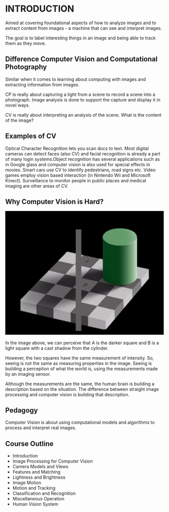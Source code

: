 # INTRODUCTION

Aimed at covering foundational aspects of how to analyze images and to extract content from images - a machine that can see and interpret images.

The goal is to label interesting things in an image and being able to track them as they move.

## Difference Computer Vision and Computational Photography

Similar when it comes to learning about computing with images and extracting information from images.

CP is really about capturing a light from a scene to record a scene into a photograph. Image analysis is done to support the capture and display it in novel ways.

CV is really about interpreting an analysis of the scene. What is the content of the image?

## Examples of CV

Optical Character Recognition lets you scan docs to text. Most digital cameras can detect faces (also CV) and facial recognition is already a part of many login systems.Object recognition has several applications such as in Google glass and computer vision is also used for special effects in movies. Smart cars use CV to identify pedestrians, road signs etc.
Video games employ vision based interaction (in Nintendo Wii and Microsoft Kinect). Surveillance to monitor people in public places and medical imaging are other areas of CV.

## Why Computer Vision is Hard?

![Why CV is hard?](https://raw.githubusercontent.com/ashwanth1109/learn-ai/master/UD810%20-%20Introduction%20to%20Computer%20Vision/computer-vision-hard.png)

In the image above, we can perceive that A is the darker square and B is a light square with a cast shadow from the cylinder.

However, the two squares have the same measurement of intensity. So, seeing is not the same as measuring properties in the image. Seeing is building a perception of what the world is, using the measurements made by an imaging sensor.

Although the measurements are the same, the human brain is building a description based on the situation. The difference between straight image processing and computer vision is building that description.

## Pedagogy

Computer Vision is about using computational models and algorithms to process and interpret real images.

## Course Outline

- Introduction
- Image Processing for Computer Vision
- Camera Models and Views
- Features and Matching
- Lightness and Brightness
- Image Motion
- Motion and Tracking
- Classification and Recognition
- Miscellaneous Operation
- Human Vision System
